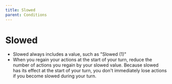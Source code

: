```yaml
---
title: Slowed
parent: Conditions
---
```


# Slowed
* Slowed always includes a value, such as "Slowed (1)"
* When you regain your actions at the start of your turn, reduce the number of actions you regain by your slowed value. Because slowed has its effect at the start of your turn, you don't immediately lose actions if you become slowed during your turn.
